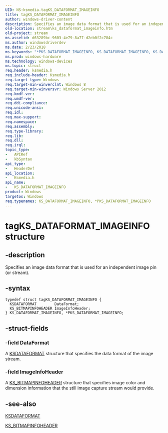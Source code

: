 ```yaml
---
UID: NS:ksmedia.tagKS_DATAFORMAT_IMAGEINFO
title: tagKS_DATAFORMAT_IMAGEINFO
author: windows-driver-content
description: Specifies an image data format that is used for an independent image pin (or stream).
old-location: stream\ks_dataformat_imageinfo.htm
old-project: stream
ms.assetid: d63289bc-9603-4e79-8a77-d2eb0f2c784c
ms.author: windowsdriverdev
ms.date: 2/23/2018
ms.keywords: "*PKS_DATAFORMAT_IMAGEINFO, KS_DATAFORMAT_IMAGEINFO, KS_DATAFORMAT_IMAGEINFO structure [Streaming Media Devices], PKS_DATAFORMAT_IMAGEINFO, PKS_DATAFORMAT_IMAGEINFO structure pointer [Streaming Media Devices], ksmedia/KS_DATAFORMAT_IMAGEINFO, ksmedia/PKS_DATAFORMAT_IMAGEINFO, stream.ks_dataformat_imageinfo, tagKS_DATAFORMAT_IMAGEINFO"
ms.prod: windows-hardware
ms.technology: windows-devices
ms.topic: struct
req.header: ksmedia.h
req.include-header: Ksmedia.h
req.target-type: Windows
req.target-min-winverclnt: Windows 8
req.target-min-winversvr: Windows Server 2012
req.kmdf-ver: 
req.umdf-ver: 
req.ddi-compliance: 
req.unicode-ansi: 
req.idl: 
req.max-support: 
req.namespace: 
req.assembly: 
req.type-library: 
req.lib: 
req.dll: 
req.irql: 
topic_type:
-	APIRef
-	kbSyntax
api_type:
-	HeaderDef
api_location:
-	Ksmedia.h
api_name:
-	KS_DATAFORMAT_IMAGEINFO
product: Windows
targetos: Windows
req.typenames: KS_DATAFORMAT_IMAGEINFO, *PKS_DATAFORMAT_IMAGEINFO
---
```


# tagKS_DATAFORMAT_IMAGEINFO structure


## -description


Specifies an image data format that is used for an independent image pin (or stream).


## -syntax


````
typedef struct tagKS_DATAFORMAT_IMAGEINFO {
  KSDATAFORMAT        DataFormat;
  KS_BITMAPINFOHEADER ImageInfoHeader;
} KS_DATAFORMAT_IMAGEINFO, *PKS_DATAFORMAT_IMAGEINFO;
````


## -struct-fields




### -field DataFormat

A <a href="..\ks\ns-ks-ksdataformat.md">KSDATAFORMAT</a> structure that specifies the data format of the image stream.


### -field ImageInfoHeader

A <a href="..\ksmedia\ns-ksmedia-tagks_bitmapinfoheader.md">KS_BITMAPINFOHEADER</a> structure that specifies image color and dimension information that the still image capture stream would provide.


## -see-also

<a href="..\ks\ns-ks-ksdataformat.md">KSDATAFORMAT</a>



<a href="..\ksmedia\ns-ksmedia-tagks_bitmapinfoheader.md">KS_BITMAPINFOHEADER</a>



 

 



